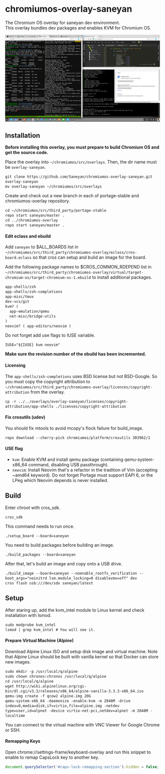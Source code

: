 # chromiumos-overlay-saneyan

The Chromium OS overlay for saneyan dev environment.<br>
This overlay bundles dev packages and enables KVM for Chromium OS.

![chromiumos](/chromiumos.png)

## Installation

**Before installing this overlay, you must prepare to build Chromium OS and get the source code.**

Place the overlay into `~/chromiumos/src/overlays`. Then, the dir name must be `overlay-saneyan`.

```
git clone https://github.com/Saneyan/chromiumos-overlay-saneyan.git overlay-saneyan
mv overlay-saneyan ~/chromiumos/src/overlays
```

Create and check out a new branch in each of portage-stable and chromiumos-overlay repository.

```
cd ~/chromiumos/src/third_party/portage-stable
repo start saneyan/master .
cd ../chromiumos-overlay
repo start saneyan/master .
```

#### Edit eclass and ebuild

Add `saneyan` to $ALL\_BOARDS list in `~/chromiumos/src/third_party/chromiumos-overlay/eclass/cros-board.eclass` so that cros can setup and bulid an image for the board.

Add the following package names to $CROS\_COMMON\_RDEPEND list in `~/chromiumos/src/third_party/chromiumos-overlay/virtual/target-chromium-os/target-chromium-os-1.ebuild` to install additional packages.<br>

```
app-shells/zsh
app-shells/zsh-completions
app-misc/tmux
dev-vcs/git
kvm? (
  app-emulation/qemu
  net-misc/bridge-utils
)
neovim? ( app-editors/neovim )
```

Do not forget add use flags to IUSE variable.

```
IUSE="${IUSE} kvm neovim"
```

**Make sure the revision number of the ebuild has been incremented.**

#### Licensing

The `app-shells/zsh-completions` uses BSD license but not BSD-Google. So you must copy the copyright attribution to `~/chromiumos/src/third_party/chromiumos-overlay/licences/copyright-attribution` from the overlay.

```
cp -r ../../overlays/overlay-saneyan/licenses/copyright-attribution/app-shells ./licenses/copyright-attribution
```

#### Fix crosutils (udev)

You should fix mtools to avoid mcopy's flock failure for build\_image.

```
repo download --cherry-pick chromiumos/platform/crosutils 303962/1
```

#### USE flag

 * `kvm`: Enable KVM and install qemu package (containing qemu-system-x86\_64 command, disabling USB passthrough).
 * `neovim`: Install Neovim that's a refactor in the tradition of Vim (accepting ~amd64 keyword). Do not forget Portage must support EAPI 6, or the LPeg which Neovim depends is never installed.

## Build

Enter chroot with cros\_sdk.

```
cros_sdk
```

This command needs to run once.

```
./setup_board --board=saneyan
```

You need to build packages before building an image.

```
./build_packages --board=saneyan
```

After that, let's build an image and copy onto a USB drive.

```
./build_image --board=saneyan --noenable_rootfs_verification --boot_args="noinitrd lsm.module_locking=0 disablevmx=off" dev
cros flash usb:///dev/sdx saneyan/latest
```

## Setup

After staring up, add the kvm\_intel module to Linux kernel and check installation with lsmod.

```
sudo modprobe kvm_intel
lsmod | grep kvm_intel # You will see it.
```

#### Prepare Virtual Machine (Alpine)

Download Alpine Linux ISO and setup disk image and virtual machine. Note that Alpine Linux should be built with vanilla kernel so that Docker can store new images.

```
sudo mkdir -p /usr/local/q/alpine
sudo chown chronos:chronos /usr/local/q/alpine
cd /usr/local/q/alpine
wget http://wiki.alpinelinux.org/cgi-bin/dl.cgi/v3.3/releases/x86_64/alpine-vanilla-3.3.3-x86_64.iso
qemu-img create -f qcow2 alpine.img 20G
qemu-system-x86_64 -daemonize -enable-kvm -m 2048M -drive index=0,media=disk,if=virtio,file=alpine.img -netdev type=user,id=alpnet -device virtio-net-pci,netdev=alpnet -m 2048M -localtime
```

You can connect to the virtual machine with VNC Viewer for Google Chrome or SSH.

#### Remapping Keys

Open chrome://settings-frame/keyboard-overlay and run this snippet to enable to remap CapsLock key to another key.

```js
document.querySelector('#caps-lock-remapping-section').hidden = false;
```
